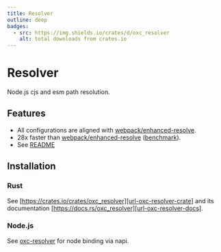 ```yaml
---
title: Resolver
outline: deep
badges:
  - src: https://img.shields.io/crates/d/oxc_resolver
    alt: total downloads from crates.io
---
```


# Resolver

<AppBadgeList />

Node.js cjs and esm path resolution.

## Features

- All configurations are aligned with [webpack/enhanced-resolve][url-enhanced-resolve].
- 28x faster than [webpack/enhanced-resolve][url-enhanced-resolve] ([benchmark](https://github.com/oxc-project/bench-resolver)).
- See [README](https://github.com/oxc-project/oxc-resolver)

## Installation

### Rust

See [https://crates.io/crates/oxc_resolver][url-oxc-resolver-crate] and its documentation [https://docs.rs/oxc_resolver][url-oxc-resolver-docs].

### Node.js

See [oxc-resolver][url-oxc-resolver-npm] for node binding via napi.

<!-- Links -->

[url-oxc-resolver-crate]: https://crates.io/crates/oxc_resolver
[url-oxc-resolver-docs]: https://docs.rs/oxc_resolver
[url-oxc-resolver-npm]: https://www.npmjs.com/package/oxc-resolver
[url-enhanced-resolve]: https://github.com/webpack/enhanced-resolve
